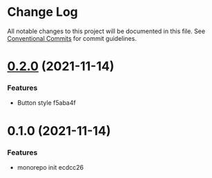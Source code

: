 # Change Log

All notable changes to this project will be documented in this file.
See [Conventional Commits](https://conventionalcommits.org) for commit guidelines.

# [0.2.0](/compare/@magusn/components@0.1.1...@magusn/components@0.2.0) (2021-11-14)


### Features

* Button style f5aba4f





# 0.1.0 (2021-11-14)


### Features

* monorepo init ecdcc26
